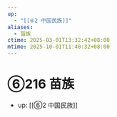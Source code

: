 ```yaml
---
up:
  - "[[⑥2 中国民族]]"
aliases:
  - 苗族
ctime: 2025-03-01T13:32:42+08:00
mtime: 2025-10-01T11:40:32+08:00
---
```


# ⑥216 苗族

- up: [[⑥2 中国民族]]
